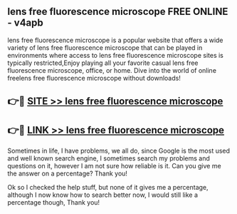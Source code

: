 ## lens free fluorescence microscope FREE ONLINE - v4apb

lens free fluorescence microscope is a popular website that offers a wide variety of lens free fluorescence microscope that can be played in environments where access to lens free fluorescence microscope sites is typically restricted,Enjoy playing all your favorite casual lens free fluorescence microscope, office, or home. Dive into the world of online freelens free fluorescence microscope without downloads!

## 👉🔴 [SITE >> lens free fluorescence microscope](http://news.freeplayer.one?title=lens_free_fluorescence_microscope&ref=FRRE)

## 👉🔴 [LINK >> lens free fluorescence microscope](http://news.freeplayer.one?title=lens_free_fluorescence_microscope&ref=FREE)

Sometimes in life, I have problems, we all do, since Google is the most used and well known search engine, I sometimes search my problems and questions on it, however I am not sure how reliable is it. Can you give me the answer on a percentage? Thank you!

Ok so I checked the help stuff, but none of it gives me a percentage, although I now know how to search better now, I would still like a percentage though, Thank you!